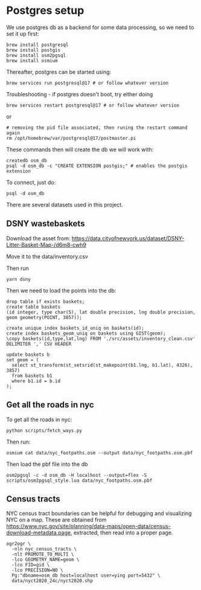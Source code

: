 
# Postgres setup

We use postgres db as a backend for some data processing, so we need to set it up first:
```
brew install postgresql
brew install postgis
brew install osm2pgsql
brew install osmium
```

Thereafter, postgres can be started using:
```
brew services run postgresql@17 # or follow whatever version
```
Troubleshooting - if postgres doesn't boot, try either doing
```
brew services restart postgresql@17 # or follow whatever version

```

or

```
# removing the pid file associated, then runing the restart command again
rm /opt/homebrew/var/postgresql@17/postmaster.pi
```

These commands then will create the db we will work with:
```
createdb osm_db
psql -d osm_db -c "CREATE EXTENSION postgis;" # enables the postgis extension
```

To connect, just do:
```
psql -d osm_db
```



There are several datasets used in this project.


## DSNY wastebaskets

Download the asset from:
https://data.cityofnewyork.us/dataset/DSNY-Litter-Basket-Map-/d6m8-cwh9

Move it to the data/inventory.csv

Then run

```
yarn dsny
```
Then we need to load the points into the db:
```
drop table if exists baskets;
create table baskets
(id integer, type char(5), lat double precision, lng double precision, geom geometry(POINT, 3857));

create unique index baskets_id_uniq on baskets(id);
create index baskets_geom_uniq on baskets using GIST(geom);
\copy baskets(id,type,lat,lng) FROM './src/assets/inventory_clean.csv' DELIMITER ',' CSV HEADER

update baskets b
set geom = (
  select st_transform(st_setsrid(st_makepoint(b1.lng, b1.lat), 4326), 3857)
  from baskets b1
  where b1.id = b.id
);
```


## Get all the roads in nyc

To get all the roads in nyc:

```
python scripts/fetch_ways.py
```

Then run:
```
osmium cat data/nyc_footpaths.osm --output data/nyc_footpaths.osm.pbf

```

Then load the pbf file into the db

```
osm2pgsql -c -d osm_db -H localhost --output=flex -S scripts/osm2pgsql_style.lua data/nyc_footpaths.osm.pbf
```

## Census tracts

NYC census tract boundaries can be helpful for debugging and visualizing NYC on a map. These are obtained from 
https://www.nyc.gov/site/planning/data-maps/open-data/census-download-metadata.page, extracted, then read into a proper 
page.

```
ogr2ogr \
  -nln nyc_census_tracts \
  -nlt PROMOTE_TO_MULTI \
  -lco GEOMETRY_NAME=geom \
  -lco FID=gid \
  -lco PRECISION=NO \
  Pg:"dbname=osm_db host=localhost user=ying port=5432" \
  data/nyct2020_24c/nyct2020.shp
```

